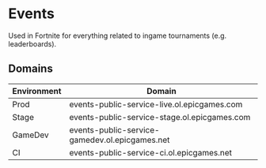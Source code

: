 # Events
Used in Fortnite for everything related to ingame tournaments (e.g. leaderboards).

## Domains
| Environment | Domain                                         |
| ----------- | ---------------------------------------------- |
| Prod        | events-public-service-live.ol.epicgames.com    |
| Stage       | events-public-service-stage.ol.epicgames.com   |
| GameDev     | events-public-service-gamedev.ol.epicgames.net |
| CI          | events-public-service-ci.ol.epicgames.net      |
